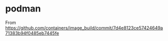 # podman
From https://github.com/containers/image_build/commit/7d4e8123ce57424649a71383b94f0485eb7445fe
